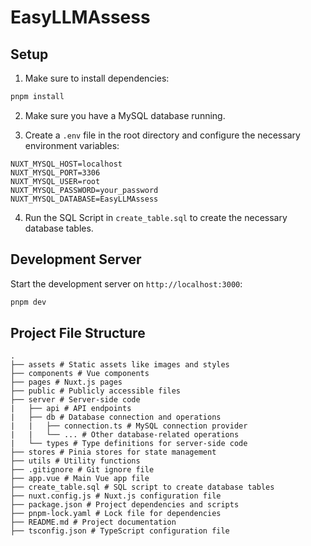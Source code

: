 # EasyLLMAssess

## Setup

1. Make sure to install dependencies:

```bash
pnpm install
```

2. Make sure you have a MySQL database running.

3. Create a `.env` file in the root directory and configure the necessary environment variables:

```text
NUXT_MYSQL_HOST=localhost
NUXT_MYSQL_PORT=3306
NUXT_MYSQL_USER=root
NUXT_MYSQL_PASSWORD=your_password
NUXT_MYSQL_DATABASE=EasyLLMAssess
```

4. Run the SQL Script in `create_table.sql` to create the necessary database tables.

## Development Server

Start the development server on `http://localhost:3000`:

```bash
pnpm dev
```

## Project File Structure

```text
.
├── assets # Static assets like images and styles
├── components # Vue components
├── pages # Nuxt.js pages
├── public # Publicly accessible files
├── server # Server-side code
|   ├── api # API endpoints
|   ├── db # Database connection and operations
|   |   ├── connection.ts # MySQL connection provider
|   |   └── ... # Other database-related operations
|   └── types # Type definitions for server-side code
├── stores # Pinia stores for state management
├── utils # Utility functions
├── .gitignore # Git ignore file
├── app.vue # Main Vue app file
├── create_table.sql # SQL script to create database tables
├── nuxt.config.js # Nuxt.js configuration file
├── package.json # Project dependencies and scripts
├── pnpm-lock.yaml # Lock file for dependencies
├── README.md # Project documentation
├── tsconfig.json # TypeScript configuration file
```

